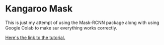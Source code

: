 # Kangaroo Mask
This is just my attempt of using the Mask-RCNN package along with using Google Colab to make sur everything works correctly.

[Here's the link to the tutorial.](https://machinelearningmastery.com/how-to-train-an-object-detection-model-with-keras/)
